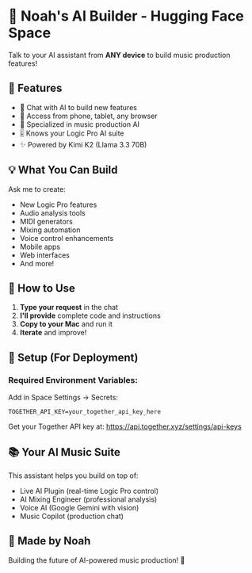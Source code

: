 # 🤖 Noah's AI Builder - Hugging Face Space

Talk to your AI assistant from **ANY device** to build music production features!

## 🚀 Features

- 💬 Chat with AI to build new features
- 📱 Access from phone, tablet, any browser
- 🎵 Specialized in music production AI
- 🎚️ Knows your Logic Pro AI suite
- ✨ Powered by Kimi K2 (Llama 3.3 70B)

## 💡 What You Can Build

Ask me to create:
- New Logic Pro features
- Audio analysis tools
- MIDI generators
- Mixing automation
- Voice control enhancements
- Mobile apps
- Web interfaces
- And more!

## 🎯 How to Use

1. **Type your request** in the chat
2. **I'll provide** complete code and instructions
3. **Copy to your Mac** and run it
4. **Iterate** and improve!

## 🔧 Setup (For Deployment)

### Required Environment Variables:

Add in Space Settings → Secrets:

```
TOGETHER_API_KEY=your_together_api_key_here
```

Get your Together API key at: https://api.together.xyz/settings/api-keys

## 📚 Your AI Music Suite

This assistant helps you build on top of:
- Live AI Plugin (real-time Logic Pro control)
- AI Mixing Engineer (professional analysis)
- Voice AI (Google Gemini with vision)
- Music Copilot (production chat)

## 🎵 Made by Noah

Building the future of AI-powered music production! 🚀

